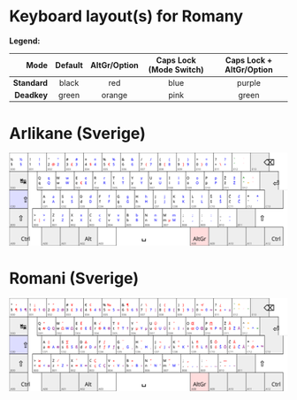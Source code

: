 # Keyboard layout(s) for Romany

**Legend:**

| Mode       | Default | AltGr/Option | Caps Lock (Mode Switch) | Caps Lock + AltGr/Option |
| ----------:|:-------:|:------------:|:-----------------------:|:------------------------:|
|**Standard**| black   | red          | blue                    | purple                   |
|**Deadkey** | green   | orange       | pink                    | green                    |


# Arlikane (Sverige)

![Arlikane keyboard](rmn-se.svg)

# Romani (Sverige)

![Romani keyboard (Sweden)](rom-se-mac.svg)
